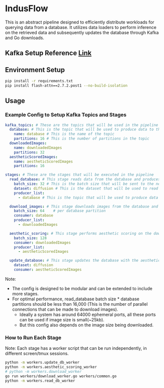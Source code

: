 # IndusFlow 

This is an abstract pipeline designed to efficiently distribute workloads for querying data from a database. It utilizes data loaders to perform inference on the retrieved data and subsequently updates the database through Kafka and Go downloads.

## Kafka Setup Reference [Link](Kafka_Setup.md)

## Environment Setup

```bash
pip install -r requirements.txt
pip install flash-attn==2.7.2.post1 --no-build-isolation
```

## Usage

### Example Config to Setup Kafka Topics and Stages

```yaml
kafka_topics: # These are the topics that will be used in the pipeline
  database: # This is the topic that will be used to produce data to the database 
    name: database # This is the name of the topic
    partitions: 16 # This is the number of partitions in the topic
  downloadedImages: 
    name: downloadedImages
    partitions: 32
  aestheticScoredImages:
    name: aestheticScoredImages
    partitions: 16

stages: # These are the stages that will be executed in the pipeline
  read_database: # This stage reads data from the database and produces it to the database topic
    batch_size: 32 # This is the batch size that will be sent to the next stage
    dataset: diffusion # This is the dataset that will be used to read data from the database
    producer_list:
      - database # This is the topic that will be used to produce data to the database

  download_images: # This stage downloads images from the database and produces it to the downloadedImages topic
    batch_size: 64    # per database partition
    consumer: database
    producer_list:
      - downloadedImages

  aesthetic_scoring: # This stage performs aesthetic scoring on the downloaded images and produces it to the aestheticScoredImages topic
    batch_size: 128
    consumer: downloadedImages
    producer_list:
      - aestheticScoredImages

  update_database: # This stage updates the database with the aesthetic scores
    dataset: diffusion
    consumer: aestheticScoredImages
```

Note: 
- The config is designed to be modular and can be extended to include more stages.
- For optimal performance, read_database batch size * database partitions should be less than 16,000 (This is the number of parallel connections that can be made to download images). 
    - Ideally a system has around 64000 ephemeral ports, all these ports can be used if image size is small(~25kb).
    - But this config also depends on the image size being downloaded.

### How to Run Each Stage

Note: Each stage has a worker script that can be run independently, in different screen/tmux sessions.

```bash
python -m workers.update_db_worker
python -m workers.aesthetic_scoring_worker
# python -m workers.download_worker
go run workers/download_worker.go workers/common.go
python -m workers.read_db_worker
```

